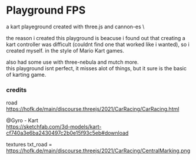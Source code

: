 # Playground FPS

a kart playeground created with three.js and cannon-es \

the reason i created this playground is beacuse i found out that creating a kart controller was difficult (couldnt find one that worked like i wanted), so i created myself. in the style of Mario Kart games.

also had some use with three-nebula and mutch more. \
this playground isnt perfect, it misses alot of things, but it sure is the basic of karting game.

### credits

road
https://hofk.de/main/discourse.threejs/2021/CarRacing/CarRacing.html

@Gyro - Kart \
https://sketchfab.com/3d-models/kart-cf740a3e6ba2430497c2b0e15f93c5eb#download

textures
txt_road = https://hofk.de/main/discourse.threejs/2021/CarRacing/CentralMarking.png
